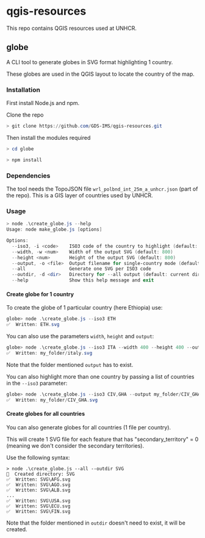 # qgis-resources

This repo contains QGIS resources used at UNHCR.

## globe

A CLI tool to generate globes in SVG format highlighting 1 country.

These globes are used in the QGIS layout to locate the country of the map.

### Installation

First install Node.js and npm.


Clone the repo

```powershell
> git clone https://github.com/GDS-IMS/qgis-resources.git
```


Then install the modules required

```powershell
> cd globe

> npm install
```

### Dependencies

The tool needs the TopoJSON file `wrl_polbnd_int_25m_a_unhcr.json` (part of the repo). This is a GIS layer of countries used by UNHCR.

### Usage

```powershell
> node .\create_globe.js --help
Usage: node make_globe.js [options]

Options:
  --iso3, -i <code>    ISO3 code of the country to highlight (default: ETH)
  --width, -w <num>    Width of the output SVG (default: 800)
  --height <num>       Height of the output SVG (default: 800)
  --output, -o <file>  Output filename for single-country mode (default: <ISO3>.svg)
  --all                Generate one SVG per ISO3 code
  --outdir, -d <dir>   Directory for --all output (default: current directory)
  --help               Show this help message and exit

```

#### Create globe for 1 country

To create the globe of 1 particular country (here Ethiopia) use:

```powershell
globe> node .\create_globe.js --iso3 ETH
✅  Written: ETH.svg
```

You can also use the parameters `width`, `height` and `output`:

```powershell
globe> node .\create_globe.js --iso3 ITA --width 400 --height 400 --output my_folder/italy.svg
✅  Written: my_folder/italy.svg
```
Note that the folder mentioned `output` has to exist.

You can also highlight more than one country by passing a list of countries in the `--iso3` parameter:

```powershell
globe> node .\create_globe.js --iso3 CIV,GHA --output my_folder/CIV_GHA.svg
✅  Written: my_folder/CIV_GHA.svg
```

#### Create globes for all countries

You can also generate globes for all countries (1 file per country).

This will create 1 SVG file for each feature that has "secondary_territory" = 0 (meaning we don't consider the secondary territories).

Use the following syntax:

```
> node .\create_globe.js --all --outdir SVG
📁  Created directory: SVG
✅  Written: SVG\AFG.svg
✅  Written: SVG\AGO.svg
✅  Written: SVG\ALB.svg
...
✅  Written: SVG\USA.svg
✅  Written: SVG\ECU.svg
✅  Written: SVG\FIN.svg
```

Note that the folder mentioned in `outdir` doesn't need to exist, it will be created.